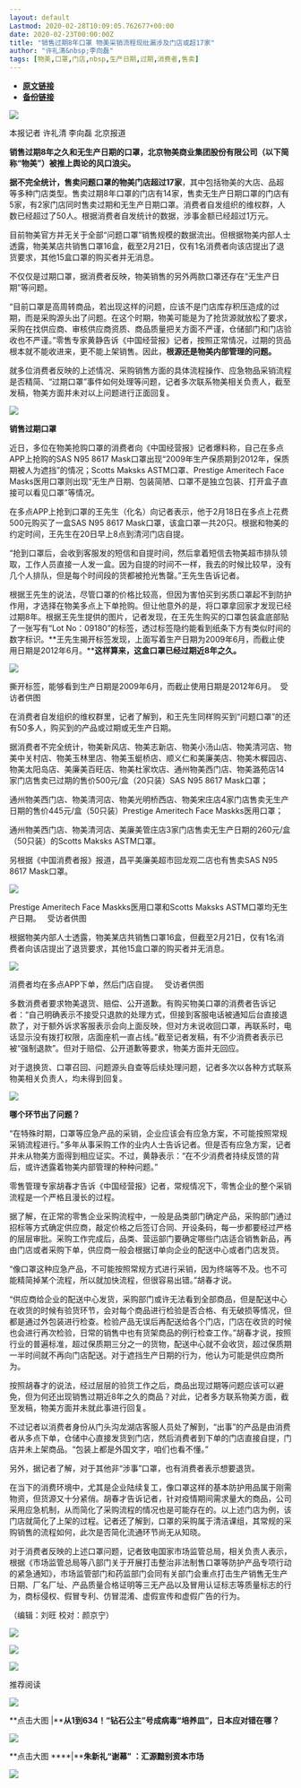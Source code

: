 ```yaml
---
layout: default
Lastmod: 2020-02-28T10:09:05.762677+00:00
date: 2020-02-23T00:00:00Z
title: "销售过期8年口罩 物美采销流程现纰漏涉及门店或超17家"
author: "许礼清&nbsp;李向磊"
tags: [物美,口罩,门店,nbsp,生产日期,过期,消费者,售卖]
---
```


* [**原文链接**](http://mp.weixin.qq.com/s?__biz=MjA5NTMyOTMwMQ==&amp;mid=2651971328&amp;idx=1&amp;sn=cebafb33e4ed7351febb680834257b8b&amp;chksm=4f3eb87a7849316c215d2c3cea742027b8d253917816b432a7ab22ae89c3df0fe53e7236771b#rd)
* [**备份链接**](http://archive.is/vgIQF)


  

  

![](/images/post/5fdb3f87f44cf8ae08d41ad1e0b84841.jpg)

本报记者 许礼清 李向磊 北京报道

  

**销售过期8年之久和无生产日期的口罩，北京物美商业集团股份有限公司（以下简称“物美”）被推上舆论的风口浪尖。**

  

**据不完全统计，售卖问题口罩的物美门店超过17家**，其中包括物美的大店、品超等多种门店类型。售卖过期8年口罩的门店有14家，售卖无生产日期口罩的门店有5家，有2家门店同时售卖过期和无生产日期口罩。消费者自发组织的维权群，人数已经超过了50人。根据消费者自发统计的数据，涉事金额已经超过1万元。

  

目前物美官方并无关于全部“问题口罩”销售规模的数据流出。但根据物美内部人士透露，物美某店共销售口罩16盒，截至2月21日，仅有1名消费者向该店提出了退货要求，其他15盒口罩的购买者并无消息。

  

不仅仅是过期口罩，据消费者反映，物美销售的另外两款口罩还存在“无生产日期”等问题。

  

“目前口罩是高周转商品，若出现这样的问题，应该不是门店库存积压造成的过期，而是采购源头出了问题。在这个时期，物美可能是为了抢货源就放松了要求，采购在找供应商、审核供应商资质、商品质量把关方面不严谨，仓储部门和门店验收也不严谨。”零售专家黄静告诉《中国经营报》记者，按照正常情况，过期的货品根本就不能收进来，更不能上架销售。因此，**根源还是物美内部管理的问题。**

  

就多位消费者反映的上述情况、采购销售方面的具体流程操作、应急物品采销流程是否精简、“过期口罩”事件如何处理等问题，记者多次联系物美相关负责人，截至发稿，物美方面并未对以上问题进行正面回复。

  

![](/images/post/bc3576ff279d80264ac4f6d7a60432f9.jpg)

**销售过期口罩**

  

近日，多位在物美抢购口罩的消费者向《中国经营报》记者爆料称，自己在多点APP上抢购的SAS N95 8617 Mask口罩出现“2009年生产保质期到2012年，保质期被人为遮挡”的情况；Scotts Maksks ASTM口罩、Prestige Ameritech Face Masks医用口罩则出现“无生产日期、包装简陋、口罩不是独立包装、打开盒子直接可以看见口罩”等情况。

  

在多点APP上抢到口罩的王先生（化名）向记者表示，他于2月18日在多点上花费500元购买了一盒SAS N95 8617 Mask口罩，该盒口罩一共20只。根据和物美的约定时间，王先生在20日早上8点到清河门店自提。

  

“抢到口罩后，会收到客服发的短信和自提时间，然后拿着短信去物美超市排队领取，工作人员直接一人发一盒。因为自提的时间不一样，我去的时候比较早，没有几个人排队，但是每个时间段的货都被抢光售罄。”王先生告诉记者。

  

根据王先生的说法，尽管口罩的价格比较高，但因为害怕买到劣质口罩起不到防护作用，才选择在物美多点上下单抢购。但让他意外的是，将口罩拿回家才发现已经过期8年。根据王先生提供的图片，记者发现，在王先生购买的口罩包装盒底部贴了一张写有“Lot No：09180”的标签，透过标签隐约能看到纸条下方有类似时间的数字标识。**王先生揭开标签发现，上面写着生产日期为2009年6月，而截止使用日期是2012年6月。****这样算来，这盒口罩已经过期近8年之久。**

![](/images/post/a2eb4320f6f22ca8cabac682ea31f057.jpg)

撕开标签，能够看到生产日期是2009年6月，而截止使用日期是2012年6月。  受访者供图

  

在消费者自发组织的维权群里，记者了解到，和王先生同样购买到“问题口罩”的还有50多人，购买到的产品或过期或无生产日期。

  

据消费者不完全统计，物美新风店、物美志新店、物美小汤山店、物美清河店、物美中关村店、物美玉林里店、物美玉蜓桥店、顺义仁和美廉美店、物美木樨园店、物美太阳岛店、美廉美百旺店、物美杜家坎店、通州物美西门店、物美潞苑店14家门店售卖已过期的售价500元/盒（20只装）SAS N95 8617 Mask口罩；

  

通州物美西门店、物美清河店、物美光明桥西店、物美宋庄店4家门店售卖无生产日期的售价445元/盒（50只装）Prestige Ameritech Face Maskks医用口罩；

  

通州物美西门店、物美清河店、美廉美管庄店3家门店售卖无生产日期的260元/盒（50只装）的Scotts Maksks ASTM口罩。

  

另根据《中国消费者报》报道，昌平美廉美超市回龙观二店也有售卖SAS N95 8617 Mask口罩。

  

![](/images/post/6799b2df46969cc5e27f6a54b32c6854.jpg)

Prestige Ameritech Face Maskks医用口罩和Scotts Maksks ASTM口罩均无生产日期。   受访者供图

  

根据物美内部人士透露，物美某店共销售口罩16盒，但截至2月21日，仅有1名消费者向该店提出了退货要求，其他15盒口罩的购买者并无消息。 

  

![](/images/post/d657862f60b159bb5cd14a92a16271d0.jpg)

消费者均在多点APP下单，然后门店自提。   受访者供图

  

多数消费者要求物美退货、赔偿、公开道歉。有购买物美口罩的消费者告诉记者：“自己明确表示不接受只退款的处理方式，但接到客服电话被通知后台直接退款了，对于额外诉求客服表示会向上面反映，但对方未说收回口罩，再联系时，电话显示没有拨打权限，店面座机一直占线。”截至记者发稿，有不少消费者表示已被“强制退款”。但对于赔偿、公开道歉等要求，物美方面并无回应。

  

对于退换货、口罩召回、问题源头自查等后续处理问题，记者多次以各种方式联系物美相关负责人，均未得到回复。

  

![](/images/post/bc3576ff279d80264ac4f6d7a60432f9.jpg)

**哪个环节出了问题？**

  

“在特殊时期，口罩等应急产品的采销，企业应该会有应急方案，不可能按照常规采销流程进行。”多年从事采购工作的业内人士告诉记者。但是否有应急方案，记者并未从物美方面得到相应证实。不过，黄静表示：“在不少消费者持续反馈的背后，或许透露着物美内部管理的种种问题。” 

  

零售管理专家胡春才告诉《中国经营报》记者，常规情况下，零售企业的整个采销流程是一个严格且漫长的过程。

  

据了解，在正常的零售企业采购流程中，一般是品类部门确定产品，采购部门通过招标等方式确定供应商，敲定价格之后签订合同、开设条码，每一步都要经过严格的层层审批。采购工作完成后，品类、营运部门要确定哪些门店适合销售新品，再由门店或者采购下单，供应商一般会根据订单向企业的配送中心或者门店发货。 

  

“像口罩这种应急产品，不可能按照常规方式进行采销，因为终端等不及。也不可能精简掉某个流程，所以就加快流程，但很容易出错。”胡春才说。

  

“供应商给企业的配送中心发货，采购部门或许无法看到全部商品，但是配送中心在收货的时候有验货环节，会对每个商品进行检验是否合格、有无破损等情况，但都是通过外包装进行检查。检验产品无误后再配送给各个门店，门店在收货的时候也会进行再次检验，日常的销售中也有货架商品的例行检查工作。”胡春才说，按照行业的普遍标准，超过保质期三分之一的货物，配送中心就不会收货，超过保质期一半时间就不再向门店配送。对于遮挡生产日期的行为，他认为可能是供应商所为。

  

按照胡春才的说法，经过层层的验货工作之后，商品出现过期等问题应该可以避免，但为何还出现销售过期近8年之久的商品？对此，记者多方联系物美方面，截至发稿，物美方面并未就此事进行回复。

  

不过记者以消费者身份从门头沟龙湖店客服人员处了解到，“出事”的产品是由消费者从多点下单，仓储中心直接发货到门店，然后消费者到下单的门店直接自提，门店并未上架商品。“包装上都是外国文字，咱们也看不懂。”

  

另外，据记者了解，对于其他非“涉事”口罩，也有消费者表示想要退货。

  

在当下的消费环境中，尤其是企业陆续复工，像口罩这样的基本防护用品属于刚需物资，但货源又十分紧俏。胡春才告诉记者，针对疫情期间需求量大的商品，公司采用应急机制，从而简化了采购流程的情况也是可能存在的。以上述门店为例，该门店就简化了上架的过程。记者还了解到，口罩的采购属于清洁课组，其常规的采购销售的流程如何，此次是否简化流通环节尚无从知晓。

  

对于消费者反映的上述口罩问题，记者致电国家市场监管总局，相关负责人表示，根据《市场监管总局等八部门关于开展打击整治非法制售口罩等防护产品专项行动的紧急通知》，市场监管部门和药监部门会同有关部门会重点打击生产销售无生产日期、厂名厂址、产品质量合格证明等三无产品以及冒用认证标志等质量标志的行为，商标侵权、假冒专利、仿冒混淆、虚假宣传和虚假广告的行为。

  

（编辑：刘旺 校对：颜京宁）

  

[![](/images/post/aa73eda3cc6c8de22b03f6f379c8c839.jpg)](https://e.vhall.com/subject/view/130232786)  

![](/images/post/47c0e574ea27ef847e2a66a4f04d1784.jpg)

  

![](/images/post/43b7a57fd045be64890b8526d60a1277.jpg)

  

推荐阅读

[![](/images/post/277028dada64a35e28af3e8d83ee35e3.jpg)](http://mp.weixin.qq.com/s?__biz=MjA5NTMyOTMwMQ==&mid=2651971284&idx=1&sn=73a305e628ae54e3c210a67e6732047a&chksm=4f3eb9ae784930b85fccedd8419b864e0f9dc765df1733b44cc3122b87a8c8d5d0c71c407346&scene=21#wechat_redirect)

**点击大图 |****从1到634！“钻石公主”号成病毒“培养皿”，日本应对错在哪？**  

  

[![](/images/post/71b27ec6857fab86f3fe4ba47942ab6a.jpg)](http://mp.weixin.qq.com/s?__biz=MjA5NTMyOTMwMQ==&mid=2651971117&idx=1&sn=3e46cfc7822642537eb85754d1bb4765&chksm=4f3eb9577849304174cdea1cea556fc02e67535c75e1e2201f72b114d0764e0673e7e82514fc&scene=21#wechat_redirect)

**点击大图 ****|****朱新礼“谢幕” ：汇源黯别资本市场**  

  

![](/images/post/f3501c0a0df0124df45b227b216c07a4.jpg)

